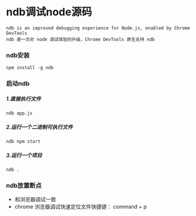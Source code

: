 # ndb调试node源码

```
ndb is an improved debugging experience for Node.js, enabled by Chrome DevTools 
ndb 是一次对 node 调试体验的升级，Chrome DevTools 原生支持 ndb
```

### ndb安装

```
npm install -g ndb
```

### 启动ndb

##### 1.直接执行文件

```
ndb app.js
```

##### 2.运行一个二进制可执行文件

```
ndb npm start
```

##### 3.运行一个项目

```
ndb .
```

### ndb放置断点
- 和浏览器调试一致
- chrome 浏览器调试快速定位文件快捷键： command + p
